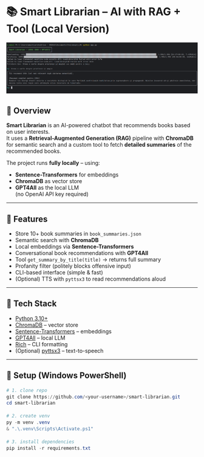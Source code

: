 # 📚 Smart Librarian – AI with RAG + Tool (Local Version)

![Demo](Images/Demo.png)

## 🔹 Overview
**Smart Librarian** is an AI-powered chatbot that recommends books based on user interests.  
It uses a **Retrieval-Augmented Generation (RAG)** pipeline with **ChromaDB** for semantic search and a custom tool to fetch **detailed summaries** of the recommended books.  

The project runs **fully locally** – using:
- **Sentence-Transformers** for embeddings
- **ChromaDB** as vector store
- **GPT4All** as the local LLM  
(no OpenAI API key required)  

---

## 🔹 Features
- Store 10+ book summaries in `book_summaries.json`
- Semantic search with **ChromaDB**
- Local embeddings via **Sentence-Transformers**
- Conversational book recommendations with **GPT4All**
- Tool `get_summary_by_title(title)` → returns full summary
- Profanity filter (politely blocks offensive input)
- CLI-based interface (simple & fast)
- (Optional) TTS with `pyttsx3` to read recommendations aloud

---

## 🔹 Tech Stack
- [Python 3.10+](https://www.python.org/)
- [ChromaDB](https://www.trychroma.com/) – vector store
- [Sentence-Transformers](https://www.sbert.net/) – embeddings
- [GPT4All](https://gpt4all.io/index.html) – local LLM
- [Rich](https://github.com/Textualize/rich) – CLI formatting
- (Optional) [pyttsx3](https://pypi.org/project/pyttsx3/) – text-to-speech

---

## 🔹 Setup (Windows PowerShell)

```powershell
# 1. clone repo
git clone https://github.com/<your-username>/smart-librarian.git
cd smart-librarian

# 2. create venv
py -m venv .venv
& ".\.venv\Scripts\Activate.ps1"

# 3. install dependencies
pip install -r requirements.txt
